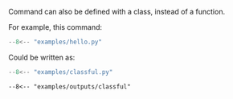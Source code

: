 Command can also be defined with a class, instead of a function.

For example, this command:

```py title="examples/hello.py"
--8<-- "examples/hello.py"
```

Could be written as:

```py title="examples/classful.py"
--8<-- "examples/classful.py"
```

```console
--8<-- "examples/outputs/classful"
```
